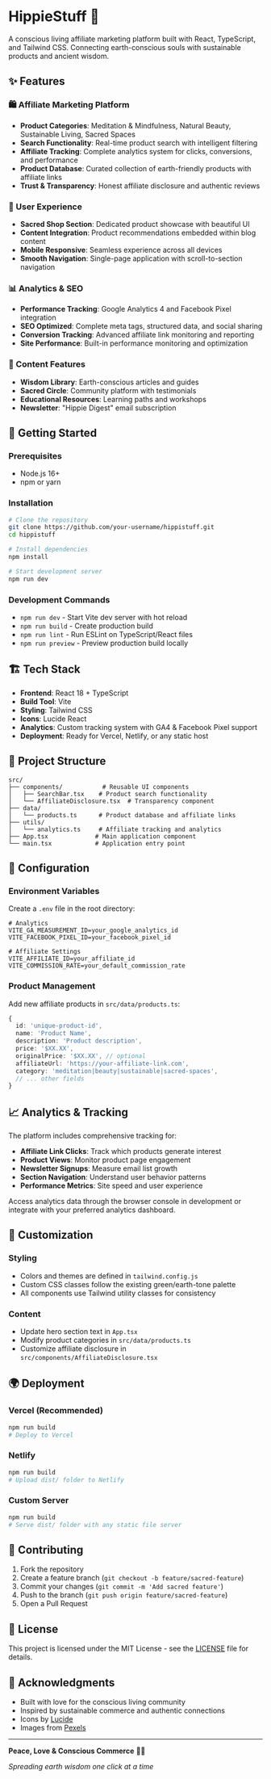 # HippieStuff 🌿

A conscious living affiliate marketing platform built with React, TypeScript, and Tailwind CSS. Connecting earth-conscious souls with sustainable products and ancient wisdom.

## ✨ Features

### 🛍️ Affiliate Marketing Platform
- **Product Categories**: Meditation & Mindfulness, Natural Beauty, Sustainable Living, Sacred Spaces
- **Search Functionality**: Real-time product search with intelligent filtering
- **Affiliate Tracking**: Complete analytics system for clicks, conversions, and performance
- **Product Database**: Curated collection of earth-friendly products with affiliate links
- **Trust & Transparency**: Honest affiliate disclosure and authentic reviews

### 🎨 User Experience
- **Sacred Shop Section**: Dedicated product showcase with beautiful UI
- **Content Integration**: Product recommendations embedded within blog content
- **Mobile Responsive**: Seamless experience across all devices
- **Smooth Navigation**: Single-page application with scroll-to-section navigation

### 📊 Analytics & SEO
- **Performance Tracking**: Google Analytics 4 and Facebook Pixel integration
- **SEO Optimized**: Complete meta tags, structured data, and social sharing
- **Conversion Tracking**: Advanced affiliate link monitoring and reporting
- **Site Performance**: Built-in performance monitoring and optimization

### 🌱 Content Features
- **Wisdom Library**: Earth-conscious articles and guides
- **Sacred Circle**: Community platform with testimonials
- **Educational Resources**: Learning paths and workshops
- **Newsletter**: "Hippie Digest" email subscription

## 🚀 Getting Started

### Prerequisites
- Node.js 16+ 
- npm or yarn

### Installation
```bash
# Clone the repository
git clone https://github.com/your-username/hippistuff.git
cd hippistuff

# Install dependencies
npm install

# Start development server
npm run dev
```

### Development Commands
- `npm run dev` - Start Vite dev server with hot reload
- `npm run build` - Create production build
- `npm run lint` - Run ESLint on TypeScript/React files
- `npm run preview` - Preview production build locally

## 🏗️ Tech Stack

- **Frontend**: React 18 + TypeScript
- **Build Tool**: Vite
- **Styling**: Tailwind CSS
- **Icons**: Lucide React
- **Analytics**: Custom tracking system with GA4 & Facebook Pixel support
- **Deployment**: Ready for Vercel, Netlify, or any static host

## 📁 Project Structure

```
src/
├── components/           # Reusable UI components
│   ├── SearchBar.tsx    # Product search functionality
│   └── AffiliateDisclosure.tsx  # Transparency component
├── data/
│   └── products.ts      # Product database and affiliate links
├── utils/
│   └── analytics.ts     # Affiliate tracking and analytics
├── App.tsx             # Main application component
└── main.tsx            # Application entry point
```

## 🔧 Configuration

### Environment Variables
Create a `.env` file in the root directory:

```env
# Analytics
VITE_GA_MEASUREMENT_ID=your_google_analytics_id
VITE_FACEBOOK_PIXEL_ID=your_facebook_pixel_id

# Affiliate Settings
VITE_AFFILIATE_ID=your_affiliate_id
VITE_COMMISSION_RATE=your_default_commission_rate
```

### Product Management
Add new affiliate products in `src/data/products.ts`:

```typescript
{
  id: 'unique-product-id',
  name: 'Product Name',
  description: 'Product description',
  price: '$XX.XX',
  originalPrice: '$XX.XX', // optional
  affiliateUrl: 'https://your-affiliate-link.com',
  category: 'meditation|beauty|sustainable|sacred-spaces',
  // ... other fields
}
```

## 📈 Analytics & Tracking

The platform includes comprehensive tracking for:
- **Affiliate Link Clicks**: Track which products generate interest
- **Product Views**: Monitor product page engagement
- **Newsletter Signups**: Measure email list growth
- **Section Navigation**: Understand user behavior patterns
- **Performance Metrics**: Site speed and user experience

Access analytics data through the browser console in development or integrate with your preferred analytics dashboard.

## 🎨 Customization

### Styling
- Colors and themes are defined in `tailwind.config.js`
- Custom CSS classes follow the existing green/earth-tone palette
- All components use Tailwind utility classes for consistency

### Content
- Update hero section text in `App.tsx`
- Modify product categories in `src/data/products.ts`
- Customize affiliate disclosure in `src/components/AffiliateDisclosure.tsx`

## 🌍 Deployment

### Vercel (Recommended)
```bash
npm run build
# Deploy to Vercel
```

### Netlify
```bash
npm run build
# Upload dist/ folder to Netlify
```

### Custom Server
```bash
npm run build
# Serve dist/ folder with any static file server
```

## 🤝 Contributing

1. Fork the repository
2. Create a feature branch (`git checkout -b feature/sacred-feature`)
3. Commit your changes (`git commit -m 'Add sacred feature'`)
4. Push to the branch (`git push origin feature/sacred-feature`)
5. Open a Pull Request

## 📄 License

This project is licensed under the MIT License - see the [LICENSE](LICENSE) file for details.

## 🙏 Acknowledgments

- Built with love for the conscious living community
- Inspired by sustainable commerce and authentic connections
- Icons by [Lucide](https://lucide.dev/)
- Images from [Pexels](https://pexels.com)

---

**Peace, Love & Conscious Commerce** 🌿💚

*Spreading earth wisdom one click at a time*